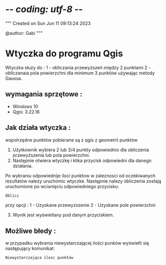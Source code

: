 # -*- coding: utf-8 -*-
"""
Created on Sun Jun 11 09:13:24 2023

@author: Gabi
"""

# Wtyczka do programu Qgis
Wtyczka służy do :
1   -  obliczania przewyższeń między 2 punktami 
2   -  obliczanaia pola powierzchni dla minimum 3 punktów używając metody Gaussa.

## wymagania sprzętowe :
- Windows 10  
- Qgis: 3.22.16

## Jak działa wtyczka :
wspolrzędne punktów pobierane są z qgis z geometrii punktów

1. Użytkownik wybiera 2 lub 3/4 punkty odpowiednio dla obliczenia przewyższenia lub pola powierzchni.
2. Następnie otwiera wtyczkę i klika przycisk odpowiedni dla danego działania.

Po wybraniu odpowiednije iloci punktow w zaleznosci od oczekiwanych rezultatów nalezy uruchomic wtyczke.
Następnie nalezy obliczenia zostają uruchomione po wcisnięciu odpowiedniego przycisku:
```sh
Oblicz
```
przy opcji :
1 - Uzyskane przewyzszenie
2 - Uzyskane pole powierzchni

3. Wynik jest wyświetlany pod danym przyciskiem.

## Możliwe błedy :
w przypadku wybrania niewystarczającej ilości punków wyświetli się następujący komunikat:

```sh
Niewystarczająca ilosc punktów
```
